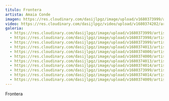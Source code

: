 ```yaml
---
titulo: Frontera
artista: Amaia Conde
imagen: https://res.cloudinary.com/dasijlpgz/image/upload/v1680373999/artistas/Amaia%20Conde/Frontera/P1050512.jpg
video: https://res.cloudinary.com/dasijlpgz/video/upload/v1680374202/artistas/Amaia%20Conde/Frontera/230401_Refugiada-1_compressed.mp4
galeria:
  - https://res.cloudinary.com/dasijlpgz/image/upload/v1680373999/artistas/Amaia%20Conde/Frontera/P1050512.jpg
  - https://res.cloudinary.com/dasijlpgz/image/upload/v1680373998/artistas/Amaia%20Conde/Frontera/P1050508.jpg
  - https://res.cloudinary.com/dasijlpgz/image/upload/v1680373999/artistas/Amaia%20Conde/Frontera/P1050509.jpg
  - https://res.cloudinary.com/dasijlpgz/image/upload/v1680374013/artistas/Amaia%20Conde/Frontera/P1050518.jpg
  - https://res.cloudinary.com/dasijlpgz/image/upload/v1680374000/artistas/Amaia%20Conde/Frontera/P1050515.jpg
  - https://res.cloudinary.com/dasijlpgz/image/upload/v1680374000/artistas/Amaia%20Conde/Frontera/P1050513.jpg
  - https://res.cloudinary.com/dasijlpgz/image/upload/v1680374013/artistas/Amaia%20Conde/Frontera/P1050523.jpg
  - https://res.cloudinary.com/dasijlpgz/image/upload/v1680374014/artistas/Amaia%20Conde/Frontera/P1050521.jpg
  - https://res.cloudinary.com/dasijlpgz/image/upload/v1680373999/artistas/Amaia%20Conde/Frontera/P1050517.jpg
  - https://res.cloudinary.com/dasijlpgz/image/upload/v1680374014/artistas/Amaia%20Conde/Frontera/P1050526.jpg
  - https://res.cloudinary.com/dasijlpgz/image/upload/v1680374009/artistas/Amaia%20Conde/Frontera/P1050530.jpg
---
```

F﻿rontera
